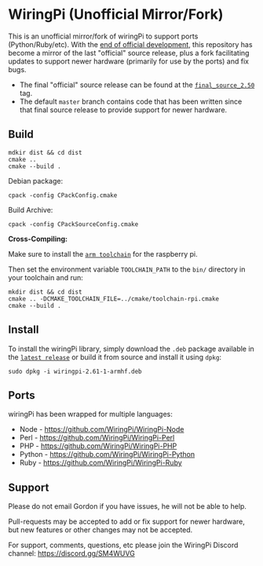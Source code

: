 WiringPi (Unofficial Mirror/Fork)
=================================

This is an unofficial mirror/fork of wiringPi to support ports (Python/Ruby/etc).  With the
[end of official development](https://web.archive.org/web/20220405225008/http://wiringpi.com/wiringpi-deprecated/), this repository
has become a mirror of the last "official" source release, plus a fork facilitating updates
to support newer hardware (primarily for use by the ports) and fix bugs.

  * The final "official" source release can be found at the
    [`final_source_2.50`](https://github.com/WiringPi/WiringPi/tree/final_official_2.50) tag.
  * The default `master` branch contains code that has been written since that final source
    release to provide support for newer hardware.

Build
-----

```shell
mdkir dist && cd dist
cmake ..
cmake --build .
```

Debian package:
```shell
cpack -config CPackConfig.cmake
```

Build Archive:
```shell
cpack -config CPackSourceConfig.cmake
```

**Cross-Compiling:**

Make sure to install the [`arm toolchain`](https://developer.arm.com/downloads/-/arm-gnu-toolchain-downloads) for the raspberry pi. 

Then set the environment variable `TOOLCHAIN_PATH` to the `bin/` directory in your toolchain and run:
```shell
mkdir dist && cd dist
cmake .. -DCMAKE_TOOLCHAIN_FILE=../cmake/toolchain-rpi.cmake
cmake --build .
```

Install
-------

To install the wiringPi library, simply download the `.deb` package available in the [`latest release`](https://github.com/WiringPi/WiringPi/releases/latest) or build it from source and install it using `dpkg`:
```shell
sudo dpkg -i wiringpi-2.61-1-armhf.deb
```

Ports
-----

wiringPi has been wrapped for multiple languages:

* Node - https://github.com/WiringPi/WiringPi-Node
* Perl - https://github.com/WiringPi/WiringPi-Perl
* PHP - https://github.com/WiringPi/WiringPi-PHP
* Python - https://github.com/WiringPi/WiringPi-Python
* Ruby - https://github.com/WiringPi/WiringPi-Ruby

Support
-------

Please do not email Gordon if you have issues, he will not be able to help.

Pull-requests may be accepted to add or fix support for newer hardware, but new features or
other changes may not be accepted.

For support, comments, questions, etc please join the WiringPi Discord channel: https://discord.gg/SM4WUVG
